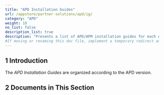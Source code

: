```yaml
---
title: "APD Installation Guides"
url: /appstore/partner-solutions/apd/ig/
category: "APD"
weight: 10
no_list: false
description_list: true
description: "Presents a list of APD/APM installation guides for each APD/APM version."
#If moving or renaming this doc file, implement a temporary redirect and let the respective team know they should update the URL in the product. See Mapping to Products for more details.
---
```


## 1 Introduction

The *APD Installation Guides* are organized according to the APD version.

## 2 Documents in This Section

